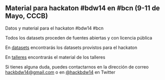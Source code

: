 Material para hackaton #bdw14 en #bcn (9-11 de Mayo, CCCB)
------------------

Datos y material para el hackaton #bdw14 #bcn

Todos los datasets proceden de fuentes abiertas y con licencia pública

En [datasets](/datasets) encontrarás los datasets provistos para el hackaton

En [talleres](/talleres) encontrarás el material de los talleres

Si tienes alguna duda, puedes contactarnos en la dirección de correo hackbdw14@gmail.com o en [@hackbdw14](https://twitter.com/hackbdw14) en Twitter



